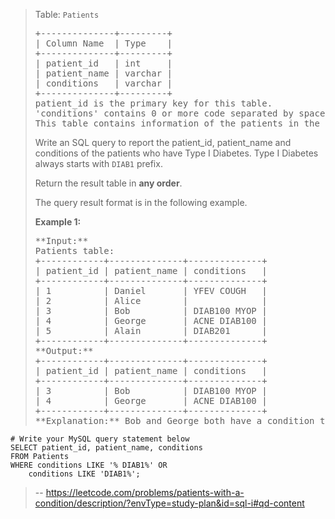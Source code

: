 > Table: `Patients`
> 
> <pre>+--------------+---------+
> | Column Name  | Type    |
> +--------------+---------+
> | patient_id   | int     |
> | patient_name | varchar |
> | conditions   | varchar |
> +--------------+---------+
> patient_id is the primary key for this table.
> 'conditions' contains 0 or more code separated by spaces. 
> This table contains information of the patients in the hospital.
> </pre>
> 
> Write an SQL query to report the patient_id, patient_name and conditions of the patients who have Type I Diabetes. Type I Diabetes always starts with `DIAB1` prefix.
> 
> Return the result table in **any order**.
> 
> The query result format is in the following example.
> 
> **Example 1:**
> 
> <pre>**Input:** 
> Patients table:
> +------------+--------------+--------------+
> | patient_id | patient_name | conditions   |
> +------------+--------------+--------------+
> | 1          | Daniel       | YFEV COUGH   |
> | 2          | Alice        |              |
> | 3          | Bob          | DIAB100 MYOP |
> | 4          | George       | ACNE DIAB100 |
> | 5          | Alain        | DIAB201      |
> +------------+--------------+--------------+
> **Output:** 
> +------------+--------------+--------------+
> | patient_id | patient_name | conditions   |
> +------------+--------------+--------------+
> | 3          | Bob          | DIAB100 MYOP |
> | 4          | George       | ACNE DIAB100 | 
> +------------+--------------+--------------+
> **Explanation:** Bob and George both have a condition that starts with DIAB1.</pre>
```
# Write your MySQL query statement below
SELECT patient_id, patient_name, conditions
FROM Patients
WHERE conditions LIKE '% DIAB1%' OR
    conditions LIKE 'DIAB1%';
```
>
> -- https://leetcode.com/problems/patients-with-a-condition/description/?envType=study-plan&id=sql-i#qd-content

